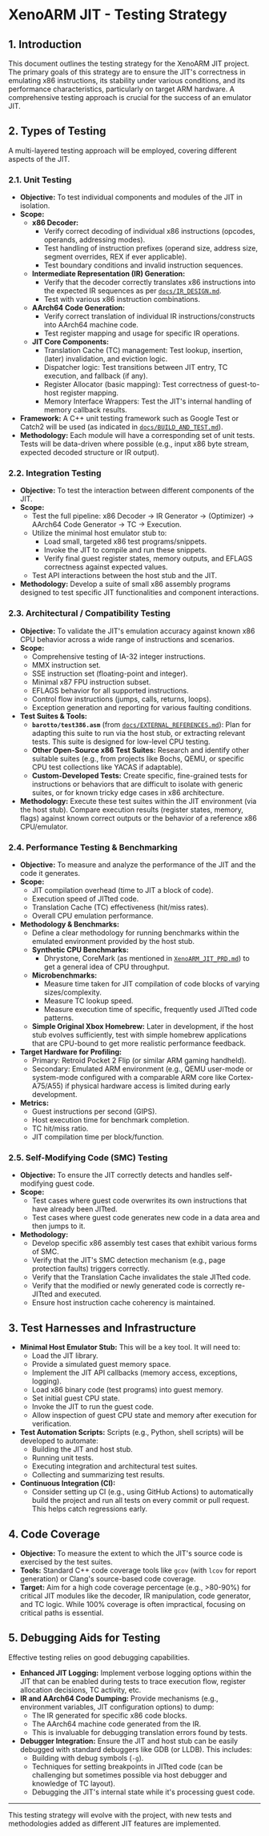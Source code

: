 # XenoARM JIT - Testing Strategy

## 1. Introduction

This document outlines the testing strategy for the XenoARM JIT project. The primary goals of this strategy are to ensure the JIT's correctness in emulating x86 instructions, its stability under various conditions, and its performance characteristics, particularly on target ARM hardware. A comprehensive testing approach is crucial for the success of an emulator JIT.

## 2. Types of Testing

A multi-layered testing approach will be employed, covering different aspects of the JIT.

### 2.1. Unit Testing

*   **Objective:** To test individual components and modules of the JIT in isolation.
*   **Scope:**
    *   **x86 Decoder:**
        *   Verify correct decoding of individual x86 instructions (opcodes, operands, addressing modes).
        *   Test handling of instruction prefixes (operand size, address size, segment overrides, REX if ever applicable).
        *   Test boundary conditions and invalid instruction sequences.
    *   **Intermediate Representation (IR) Generation:**
        *   Verify that the decoder correctly translates x86 instructions into the expected IR sequences as per [`docs/IR_DESIGN.md`](IR_DESIGN.md:1).
        *   Test with various x86 instruction combinations.
    *   **AArch64 Code Generation:**
        *   Verify correct translation of individual IR instructions/constructs into AArch64 machine code.
        *   Test register mapping and usage for specific IR operations.
    *   **JIT Core Components:**
        *   Translation Cache (TC) management: Test lookup, insertion, (later) invalidation, and eviction logic.
        *   Dispatcher logic: Test transitions between JIT entry, TC execution, and fallback (if any).
        *   Register Allocator (basic mapping): Test correctness of guest-to-host register mapping.
        *   Memory Interface Wrappers: Test the JIT's internal handling of memory callback results.
*   **Framework:** A C++ unit testing framework such as Google Test or Catch2 will be used (as indicated in [`docs/BUILD_AND_TEST.md`](BUILD_AND_TEST.md:13)).
*   **Methodology:** Each module will have a corresponding set of unit tests. Tests will be data-driven where possible (e.g., input x86 byte stream, expected decoded structure or IR output).

### 2.2. Integration Testing

*   **Objective:** To test the interaction between different components of the JIT.
*   **Scope:**
    *   Test the full pipeline: x86 Decoder -> IR Generator -> (Optimizer) -> AArch64 Code Generator -> TC -> Execution.
    *   Utilize the minimal host emulator stub to:
        *   Load small, targeted x86 test programs/snippets.
        *   Invoke the JIT to compile and run these snippets.
        *   Verify final guest register states, memory outputs, and EFLAGS correctness against expected values.
    *   Test API interactions between the host stub and the JIT.
*   **Methodology:** Develop a suite of small x86 assembly programs designed to test specific JIT functionalities and component interactions.

### 2.3. Architectural / Compatibility Testing

*   **Objective:** To validate the JIT's emulation accuracy against known x86 CPU behavior across a wide range of instructions and scenarios.
*   **Scope:**
    *   Comprehensive testing of IA-32 integer instructions.
    *   MMX instruction set.
    *   SSE instruction set (floating-point and integer).
    *   Minimal x87 FPU instruction subset.
    *   EFLAGS behavior for all supported instructions.
    *   Control flow instructions (jumps, calls, returns, loops).
    *   Exception generation and reporting for various faulting conditions.
*   **Test Suites & Tools:**
    *   **`barotto/test386.asm`** (from [`docs/EXTERNAL_REFERENCES.md`](EXTERNAL_REFERENCES.md:233)): Plan for adapting this suite to run via the host stub, or extracting relevant tests. This suite is designed for low-level CPU testing.
    *   **Other Open-Source x86 Test Suites:** Research and identify other suitable suites (e.g., from projects like Bochs, QEMU, or specific CPU test collections like YACAS if adaptable).
    *   **Custom-Developed Tests:** Create specific, fine-grained tests for instructions or behaviors that are difficult to isolate with generic suites, or for known tricky edge cases in x86 architecture.
*   **Methodology:** Execute these test suites within the JIT environment (via the host stub). Compare execution results (register states, memory, flags) against known correct outputs or the behavior of a reference x86 CPU/emulator.

### 2.4. Performance Testing & Benchmarking

*   **Objective:** To measure and analyze the performance of the JIT and the code it generates.
*   **Scope:**
    *   JIT compilation overhead (time to JIT a block of code).
    *   Execution speed of JITted code.
    *   Translation Cache (TC) effectiveness (hit/miss rates).
    *   Overall CPU emulation performance.
*   **Methodology & Benchmarks:**
    *   Define a clear methodology for running benchmarks within the emulated environment provided by the host stub.
    *   **Synthetic CPU Benchmarks:**
        *   Dhrystone, CoreMark (as mentioned in [`XenoARM_JIT_PRD.md`](../XenoARM_JIT_PRD.md:110)) to get a general idea of CPU throughput.
    *   **Microbenchmarks:**
        *   Measure time taken for JIT compilation of code blocks of varying sizes/complexity.
        *   Measure TC lookup speed.
        *   Measure execution time of specific, frequently used JITted code patterns.
    *   **Simple Original Xbox Homebrew:** Later in development, if the host stub evolves sufficiently, test with simple homebrew applications that are CPU-bound to get more realistic performance feedback.
*   **Target Hardware for Profiling:**
    *   Primary: Retroid Pocket 2 Flip (or similar ARM gaming handheld).
    *   Secondary: Emulated ARM environment (e.g., QEMU user-mode or system-mode configured with a comparable ARM core like Cortex-A75/A55) if physical hardware access is limited during early development.
*   **Metrics:**
    *   Guest instructions per second (GIPS).
    *   Host execution time for benchmark completion.
    *   TC hit/miss ratio.
    *   JIT compilation time per block/function.

### 2.5. Self-Modifying Code (SMC) Testing

*   **Objective:** To ensure the JIT correctly detects and handles self-modifying guest code.
*   **Scope:**
    *   Test cases where guest code overwrites its own instructions that have already been JITted.
    *   Test cases where guest code generates new code in a data area and then jumps to it.
*   **Methodology:**
    *   Develop specific x86 assembly test cases that exhibit various forms of SMC.
    *   Verify that the JIT's SMC detection mechanism (e.g., page protection faults) triggers correctly.
    *   Verify that the Translation Cache invalidates the stale JITted code.
    *   Verify that the modified or newly generated code is correctly re-JITted and executed.
    *   Ensure host instruction cache coherency is maintained.

## 3. Test Harnesses and Infrastructure

*   **Minimal Host Emulator Stub:** This will be a key tool. It will need to:
    *   Load the JIT library.
    *   Provide a simulated guest memory space.
    *   Implement the JIT API callbacks (memory access, exceptions, logging).
    *   Load x86 binary code (test programs) into guest memory.
    *   Set initial guest CPU state.
    *   Invoke the JIT to run the guest code.
    *   Allow inspection of guest CPU state and memory after execution for verification.
*   **Test Automation Scripts:** Scripts (e.g., Python, shell scripts) will be developed to automate:
    *   Building the JIT and host stub.
    *   Running unit tests.
    *   Executing integration and architectural test suites.
    *   Collecting and summarizing test results.
*   **Continuous Integration (CI):**
    *   Consider setting up CI (e.g., using GitHub Actions) to automatically build the project and run all tests on every commit or pull request. This helps catch regressions early.

## 4. Code Coverage

*   **Objective:** To measure the extent to which the JIT's source code is exercised by the test suites.
*   **Tools:** Standard C++ code coverage tools like `gcov` (with `lcov` for report generation) or Clang's source-based code coverage.
*   **Target:** Aim for a high code coverage percentage (e.g., >80-90%) for critical JIT modules like the decoder, IR manipulation, code generator, and TC logic. While 100% coverage is often impractical, focusing on critical paths is essential.

## 5. Debugging Aids for Testing

Effective testing relies on good debugging capabilities.
*   **Enhanced JIT Logging:** Implement verbose logging options within the JIT that can be enabled during tests to trace execution flow, register allocation decisions, TC activity, etc.
*   **IR and AArch64 Code Dumping:** Provide mechanisms (e.g., environment variables, JIT configuration options) to dump:
    *   The IR generated for specific x86 code blocks.
    *   The AArch64 machine code generated from the IR.
    *   This is invaluable for debugging translation errors found by tests.
*   **Debugger Integration:** Ensure the JIT and host stub can be easily debugged with standard debuggers like GDB (or LLDB). This includes:
    *   Building with debug symbols (`-g`).
    *   Techniques for setting breakpoints in JITted code (can be challenging but sometimes possible via host debugger and knowledge of TC layout).
    *   Debugging the JIT's internal state while it's processing guest code.

---
This testing strategy will evolve with the project, with new tests and methodologies added as different JIT features are implemented.